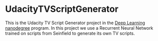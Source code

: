 # UdacityTVScriptGenerator
This is the Udacity TV Script Generator project in the [Deep Learning nanodegree](https://www.udacity.com/course/deep-learning-nanodegree--nd101?utm_source=gsem_brand&utm_medium=ads_n&utm_campaign=2045115100_c&utm_term=74942758200_nam&utm_keyword=%2Budacity%20%2Bdeep%20%2Blearning_b&gclid=CjwKCAjw98rpBRAuEiwALmo-yhRX9H-oX674BWGn3Rv6jolkRVr_JiFbkOKPsz8dtXn2GDJxzh2wJxoCY5kQAvD_BwE) program. In this project we use a Recurrent Neural Network trained on scripts from Seinfield to generate its own TV scripts. 
